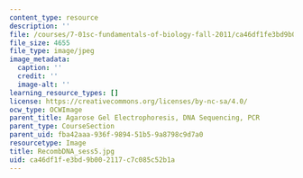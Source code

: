 ```yaml
---
content_type: resource
description: ''
file: /courses/7-01sc-fundamentals-of-biology-fall-2011/ca46df1fe3bd9b002117c7c085c52b1a_RecombDNA_sess5.jpg
file_size: 4655
file_type: image/jpeg
image_metadata:
  caption: ''
  credit: ''
  image-alt: ''
learning_resource_types: []
license: https://creativecommons.org/licenses/by-nc-sa/4.0/
ocw_type: OCWImage
parent_title: Agarose Gel Electrophoresis, DNA Sequencing, PCR
parent_type: CourseSection
parent_uid: fba42aaa-936f-9894-51b5-9a8798c9d7a0
resourcetype: Image
title: RecombDNA_sess5.jpg
uid: ca46df1f-e3bd-9b00-2117-c7c085c52b1a
---
```

